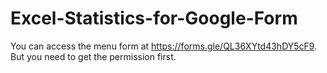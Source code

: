# Excel-Statistics-for-Google-Form

You can access the menu form at https://forms.gle/QL36XYtd43hDY5cF9.
But you need to get the permission first.
